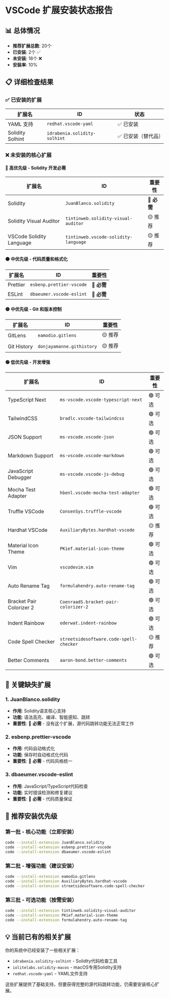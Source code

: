 # VSCode 扩展安装状态报告

## 📊 总体情况
- **推荐扩展总数**: 20个
- **已安装**: 2个 ✅
- **未安装**: 18个 ❌
- **安装率**: 10%

## 📋 详细检查结果

### ✅ 已安装的扩展

| 扩展名           | ID                           | 状态               |
| ---------------- | ---------------------------- | ------------------ |
| YAML 支持        | `redhat.vscode-yaml`         | ✅ 已安装           |
| Solidity Solhint | `idrabenia.solidity-solhint` | ✅ 已安装（替代品） |

### ❌ 未安装的核心扩展

#### 🔴 **高优先级 - Solidity 开发必需**
| 扩展名                   | ID                                   | 重要性     |
| ------------------------ | ------------------------------------ | ---------- |
| Solidity                 | `JuanBlanco.solidity`                | 🔴 **必需** |
| Solidity Visual Auditor  | `tintinweb.solidity-visual-auditor`  | 🟡 推荐     |
| VSCode Solidity Language | `tintinweb.vscode-solidity-language` | 🟡 推荐     |

#### 🟠 **中优先级 - 代码质量和格式化**
| 扩展名   | ID                       | 重要性     |
| -------- | ------------------------ | ---------- |
| Prettier | `esbenp.prettier-vscode` | 🔴 **必需** |
| ESLint   | `dbaeumer.vscode-eslint` | 🔴 **必需** |

#### 🟡 **中优先级 - Git 和版本控制**
| 扩展名      | ID                        | 重要性 |
| ----------- | ------------------------- | ------ |
| GitLens     | `eamodio.gitlens`         | 🟡 推荐 |
| Git History | `donjayamanne.githistory` | 🟡 推荐 |

#### 🟢 **低优先级 - 开发增强**
| 扩展名                   | ID                                      | 重要性 |
| ------------------------ | --------------------------------------- | ------ |
| TypeScript Next          | `ms-vscode.vscode-typescript-next`      | 🟢 可选 |
| TailwindCSS              | `bradlc.vscode-tailwindcss`             | 🟢 可选 |
| JSON Support             | `ms-vscode.vscode-json`                 | 🟢 可选 |
| Markdown Support         | `ms-vscode.vscode-markdown`             | 🟢 可选 |
| JavaScript Debugger      | `ms-vscode.vscode-js-debug`             | 🟢 可选 |
| Mocha Test Adapter       | `hbenl.vscode-mocha-test-adapter`       | 🟢 可选 |
| Truffle VSCode           | `ConsenSys.truffle-vscode`              | 🟢 可选 |
| Hardhat VSCode           | `AuxiliaryBytes.hardhat-vscode`         | 🟡 推荐 |
| Material Icon Theme      | `PKief.material-icon-theme`             | 🟢 可选 |
| Vim                      | `vscodevim.vim`                         | 🟢 可选 |
| Auto Rename Tag          | `formulahendry.auto-rename-tag`         | 🟢 可选 |
| Bracket Pair Colorizer 2 | `CoenraadS.bracket-pair-colorizer-2`    | 🟢 可选 |
| Indent Rainbow           | `oderwat.indent-rainbow`                | 🟢 可选 |
| Code Spell Checker       | `streetsidesoftware.code-spell-checker` | 🟡 推荐 |
| Better Comments          | `aaron-bond.better-comments`            | 🟢 可选 |

## 🚨 关键缺失扩展

### 1. JuanBlanco.solidity
- **作用**: Solidity语言核心支持
- **功能**: 语法高亮、编译、智能感知、跳转
- **重要性**: 🔴 **必需** - 没有这个扩展，源代码跳转功能无法正常工作

### 2. esbenp.prettier-vscode  
- **作用**: 代码自动格式化
- **功能**: 保存时自动格式化代码
- **重要性**: 🔴 **必需** - 代码风格统一

### 3. dbaeumer.vscode-eslint
- **作用**: JavaScript/TypeScript代码检查
- **功能**: 实时错误检测和修复建议
- **重要性**: 🔴 **必需** - 代码质量保证

## 🎯 推荐安装优先级

### 第一批 - 核心功能（立即安装）
```bash
code --install-extension JuanBlanco.solidity
code --install-extension esbenp.prettier-vscode  
code --install-extension dbaeumer.vscode-eslint
```

### 第二批 - 增强功能（建议安装）
```bash
code --install-extension eamodio.gitlens
code --install-extension AuxiliaryBytes.hardhat-vscode
code --install-extension streetsidesoftware.code-spell-checker
```

### 第三批 - 可选功能（按需安装）
```bash
code --install-extension tintinweb.solidity-visual-auditor
code --install-extension PKief.material-icon-theme
code --install-extension formulahendry.auto-rename-tag
```

## 💡 当前已有的相关扩展

你的系统中已经安装了一些相关扩展：
- `idrabenia.solidity-solhint` - Solidity代码检查工具
- `iolitelabs.solidity-macos` - macOS专用Solidity支持
- `redhat.vscode-yaml` - YAML文件支持

这些扩展提供了基础支持，但要获得完整的源代码跳转功能，仍需要安装核心扩展。 
